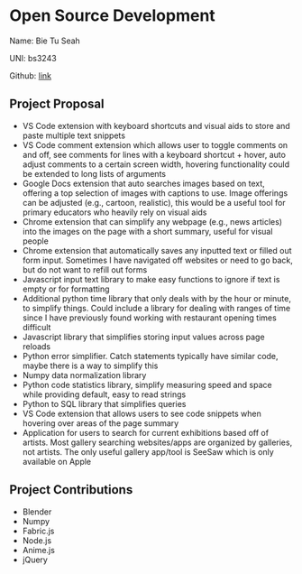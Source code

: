 # Open Source Development

Name: Bie Tu Seah

UNI: bs3243

Github: [link](https://github.com/bieseah)


## Project Proposal
- VS Code extension with keyboard shortcuts and visual aids to store and paste multiple text snippets
- VS Code comment extension which allows user to toggle comments on and off, see comments for lines with a keyboard shortcut + hover, auto adjust comments to a certain screen width, hovering functionality could be extended to long lists of arguments
- Google Docs extension that auto searches images based on text, offering a top selection of images with captions to use. Image offerings can be adjusted (e.g., cartoon, realistic), this would be a useful tool for primary educators who heavily rely on visual aids
- Chrome extension that can simplify any webpage (e.g., news articles) into the images on the page with a short summary, useful for visual people
- Chrome extension that automatically saves any inputted text or filled out form input. Sometimes I have navigated off websites or need to go back, but do not want to refill out forms
- Javascript input text library to make easy functions to ignore if text is empty or for formatting
- Additional python time library that only deals with by the hour or minute, to simplify things. Could include a library for dealing with ranges of time since I have previously found working with restaurant opening times difficult
- Javascript library that simplifies storing input values across page reloads
- Python error simplifier. Catch statements typically have similar code, maybe there is a way to simplify this
- Numpy data normalization library
- Python code statistics library, simplify measuring speed and space while providing default, easy to read strings
- Python to SQL library that simplifies queries
- VS Code extension that allows users to see code snippets when hovering over areas of the page summary
- Application for users to search for current exhibitions based off of artists. Most gallery searching websites/apps are organized by galleries, not artists. The only useful gallery app/tool is SeeSaw which is only available on Apple

## Project Contributions
- Blender
- Numpy
- Fabric.js
- Node.js
- Anime.js
- jQuery